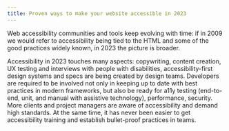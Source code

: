 ```yaml
---
title: Proven ways to make your website accessible in 2023
---
```


Web accessibility communities and tools keep evolving with time: if in 2009 we would refer to accessibility being tied to the HTML and some of the good practices widely known, in 2023 the picture is broader.

Accessibility in 2023 touches many aspects: copywriting, content creation, UX testing and interviews with people with disabilities, accessibility-first design systems and specs are being created by design teams. Developers are required to be involved not only in keeping up to date with best practices in modern frameworks, but also be ready for a11y testing (end-to-end, unit, and manual with assistive technology), performance, security. More clients and project managers are aware of accessibility and demand high standards. At the same time, it has never been easier to get accessibility training and establish bullet-proof practices in teams.
